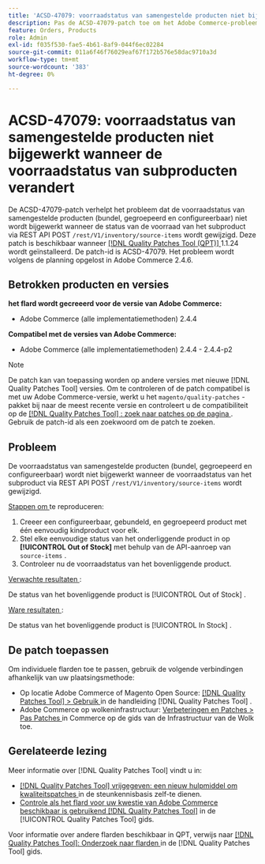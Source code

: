 ```yaml
---
title: 'ACSD-47079: voorraadstatus van samengestelde producten niet bijgewerkt wanneer de voorraadstatus van subproducten verandert'
description: Pas de ACSD-47079-patch toe om het Adobe Commerce-probleem op te lossen waarbij de status van de voorraad van samengestelde producten (bundel, gegroepeerd en configureerbaar) niet wordt bijgewerkt wanneer de status van de voorraad van subproducten verandert via REST API POST/rest/V1/voorraad/bron-items.
feature: Orders, Products
role: Admin
exl-id: f035f530-fae5-4b61-8af9-044f6ec02284
source-git-commit: 011a6f46f76029eaf67f172b576e58dac9710a3d
workflow-type: tm+mt
source-wordcount: '383'
ht-degree: 0%

---
```


# ACSD-47079: voorraadstatus van samengestelde producten niet bijgewerkt wanneer de voorraadstatus van subproducten verandert

De ACSD-47079-patch verhelpt het probleem dat de voorraadstatus van samengestelde producten (bundel, gegroepeerd en configureerbaar) niet wordt bijgewerkt wanneer de status van de voorraad van het subproduct via REST API POST `/rest/V1/inventory/source-items` wordt gewijzigd. Deze patch is beschikbaar wanneer [[!DNL Quality Patches Tool (QPT)] ](https://experienceleague.adobe.com/en/docs/commerce-operations/tools/quality-patches-tool/quality-patches-tool-to-self-serve-quality-patches) 1.1.24 wordt geïnstalleerd. De patch-id is ACSD-47079. Het probleem wordt volgens de planning opgelost in Adobe Commerce 2.4.6.

## Betrokken producten en versies

**het flard wordt gecreeerd voor de versie van Adobe Commerce:**

* Adobe Commerce (alle implementatiemethoden) 2.4.4

**Compatibel met de versies van Adobe Commerce:**

* Adobe Commerce (alle implementatiemethoden) 2.4.4 - 2.4.4-p2

>[!NOTE]
>
>De patch kan van toepassing worden op andere versies met nieuwe [!DNL Quality Patches Tool] versies. Om te controleren of de patch compatibel is met uw Adobe Commerce-versie, werkt u het `magento/quality-patches` -pakket bij naar de meest recente versie en controleert u de compatibiliteit op de [[!DNL Quality Patches Tool] : zoek naar patches op de pagina ](https://experienceleague.adobe.com/tools/commerce-quality-patches/index.html) . Gebruik de patch-id als een zoekwoord om de patch te zoeken.

## Probleem

De voorraadstatus van samengestelde producten (bundel, gegroepeerd en configureerbaar) wordt niet bijgewerkt wanneer de voorraadstatus van het subproduct via REST API POST `/rest/V1/inventory/source-items` wordt gewijzigd.

<u> Stappen om </u> te reproduceren:

1. Creeer een configureerbaar, gebundeld, en gegroepeerd product met één eenvoudig kindproduct voor elk.
1. Stel elke eenvoudige status van het onderliggende product in op **[!UICONTROL Out of Stock]** met behulp van de API-aanroep van `source-items` .
1. Controleer nu de voorraadstatus van het bovenliggende product.

<u> Verwachte resultaten </u>:

De status van het bovenliggende product is [!UICONTROL Out of Stock] .

<u> Ware resultaten </u>:

De status van het bovenliggende product is [!UICONTROL In Stock] .

## De patch toepassen

Om individuele flarden toe te passen, gebruik de volgende verbindingen afhankelijk van uw plaatsingsmethode:

* Op locatie Adobe Commerce of Magento Open Source: [[!DNL Quality Patches Tool] > Gebruik ](/help/tools/quality-patches-tool/usage.md) in de handleiding [!DNL Quality Patches Tool] .
* Adobe Commerce op wolkeninfrastructuur: [ Verbeteringen en Patches > Pas Patches ](https://experienceleague.adobe.com/docs/commerce-cloud-service/user-guide/develop/upgrade/apply-patches.html) in Commerce op de gids van de Infrastructuur van de Wolk toe.

## Gerelateerde lezing

Meer informatie over [!DNL Quality Patches Tool] vindt u in:

* [[!DNL Quality Patches Tool]  vrijgegeven: een nieuw hulpmiddel om kwaliteitspatches ](https://experienceleague.adobe.com/en/docs/commerce-operations/tools/quality-patches-tool/quality-patches-tool-to-self-serve-quality-patches) in de steunkennisbasis zelf-te dienen.
* [ Controle als het flard voor uw kwestie van Adobe Commerce beschikbaar is gebruikend  [!DNL Quality Patches Tool]](/help/tools/quality-patches-tool/patches-available-in-qpt/check-patch-for-magento-issue-with-magento-quality-patches.md) in de [!UICONTROL Quality Patches Tool] gids.


Voor informatie over andere flarden beschikbaar in QPT, verwijs naar [[!DNL Quality Patches Tool]: Onderzoek naar flarden ](https://experienceleague.adobe.com/tools/commerce-quality-patches/index.html) in de [!DNL Quality Patches Tool] gids.
